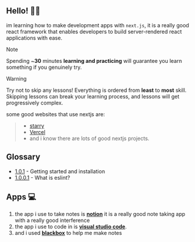 

## Hello! 👋🏻
im learning how to make development apps with ``next.js``, it is a really good react framework that enables developers to build server-rendered react applications with ease.

> [!NOTE]
> Spending ~**30** minutes **learning and practicing** will guarantee you learn something if you genuinely try.

> [!WARNING]
> Try not to skip any lessons! Everything is ordered from **least** to **most** skill. Skipping lessons can break your learning process, and lessons will get progressively complex.


some good websites that use nextjs are:
> - [starry](https://luau.tech)
> - [Vercel](vercel.com)
> - and i know there are lots of good nextjs projects.

## Glossary
- [1.0.1](https://github.com/xxpwnxxx420lord/nextjs-notes/blob/main/1.0/gettingstarted.md) - Getting started and installation
- [1.0.0.1](https://github.com/xxpwnxxx420lord/nextjs-notes/blob/main/1.0/eslint.md) - What is eslint?

## Apps 💻
1. the app i use to take notes is [**notion**](https://www.notion.com/desktop) it is a really good note taking app with a really good interference 
2. the app i use to code in is [**visual studio code**](https://code.visualstudio.com/).
3. and i used [**blackbox**](https://blackbox.ai) to help me make notes

